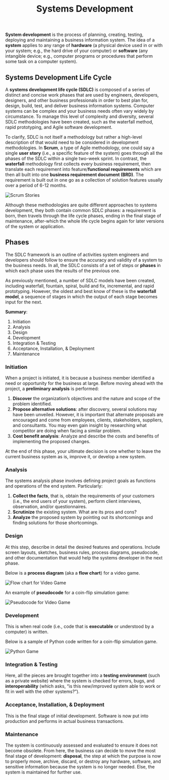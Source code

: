 ﻿---
# Posts need to have the `post` layout
layout: post

# The title of your post
title: Systems Development

# (Optional) Write a short (~150 characters) description of each blog post.
# This description is used to preview the page on search engines, social media, etc.
description: >
   What is the Systems Development Life Cycle and why is it important? Handout: [PDF](https://drive.google.com/file/d/1lav4hpeytamL1hCQv-kmYEBlkoNlTLGd/view?usp=sharing)

# (Optional) Link to an image that represents your blog post.
# The aspect ratio should be ~16:9.
image: /assets/img/default.jpg

# You can hide the description and/or image from the output
# (only visible to search engines) by setting:
# hide_description: true
# hide_image: true

# (Optional) Each post can have zero or more categories, and zero or more tags.
# The difference is that categories will be part of the URL, while tags will not.
# E.g. the URL of this post is <site.baseurl>/hydejack/2017/11/23/example-content/
categories: [CS 101]
tags: []
# If you want a category or tag to have its own page,
# check out `_featured_categories` and `_featured_tags` respectively.
---

**System development** is the process of planning, creating, testing, deploying and maintaining a business information system. 
The idea of a **system** applies to any range of **hardware** (a physical device used in or with your system; e.g., 
the hard drive of your computer) or **software** (any intangible device; e.g., computer programs or procedures that 
perform some task on a computer system). 

## Systems Development Life Cycle

A **systems development life cycle (SDLC)** is composed of a series of distinct and concise work phases that are used by engineers, developers, designers, and other business professionals in order to best plan for, design, build, test, and deliver business information systems. Computer systems can be complex and your business needs often vary widely by circumstance. To manage this level of complexity and diversity, several SDLC methodologies have been created, such as the waterfall method, rapid prototyping, and Agile software development.

To clarify, SDLC is not itself a methodology but rather a high-level description of that would need to be considered in development methodologies. 
In **Scrum**, a type of Agile methodology, one could say a single **user story** (i.e., a specific feature of the system) goes through all the phases of the SDLC within a single two-week sprint. 
In contrast, the **waterfall** methodology first collects every business requirement, then translate each requirement into 
feature/**functional requirements** which are then all built into one 
**business requirement document (BRD)**. The requirement is built out in one go as a collection of solution features usually over a period of 6-12 months.

![Scrum Stories](https://docs.google.com/uc?id=1XR-W8qj68zAHd3r_A2Zo3c84x-bmdqOy)

Although these methodologies are quite different approaches to systems development, they both contain common SDLC phases: a requirement is born, then travels through the life cycle phases, ending in the final stage of maintenance, after-which the whole life cycle begins again for later versions of the system or application.

## Phases

The SDLC framework is an outline of activities system engineers and developers should follow to ensure the accuracy and validity of a system to the business needs. In all, the SDLC consists of a set of steps or 
**phases** in which each phase uses the results of the previous one.

As previously mentioned, a number of SDLC models have been created, including waterfall, fountain, spiral, build and fix, incremental, and rapid prototyping. However, the oldest and best know of these is the **waterfall model**, a sequence of stages in which the output of each stage becomes input for the next.

**Summary**:
1. Initiation
2. Analysis
3. Design
4. Development 
5. Integration & Testing
6. Acceptance, Installation, & Deployment
7. Maintenance

### Initiation
When a project is initiated, it is because a business member identified a need or opportunity for the business at large. Before moving ahead with the project, a 
**preliminary analysis** is performed:

1. **Discover** the organization’s objectives and the nature and scope of the problem identified. 
2. **Propose alternative solutions**: after discovery, several solutions may have been unveiled. However, it is important that alternate proposals are encouraged and come from employees, clients, stakeholders, suppliers, and consultants. You may even gain insight by researching what competitor are doing when facing a similar problem. 
3. **Cost benefit analysis**: Analyze and describe the costs and benefits of implementing the proposed changes. 

At the end of this phase, your ultimate decision is one whether to leave the current business system as is, improve it, or develop a new system.  

### Analysis
The systems analysis phase involves defining project goals as functions and operations of the end system. Particularly:

1. **Collect the facts**, that is, obtain the requirements of your customers (i.e., the end users of your system), perform client interviews, observation, and/or questionnaires. 
2. **Scrutinize** the existing system. What are its pros and cons? 
3. **Analyze** the proposed system by pointing out its shortcomings and finding solutions for those shortcomings. 

### Design
At this step, describe in detail the desired features and operations. Include screen layouts, sketches, business rules, process diagrams, pseudocode, and other documentation that would help the systems developer in the next phase.

Below is a **process diagram** (aka a **flow chart**) for a video game.

![Flow chart for Video Game](https://docs.google.com/uc?id=1ge0LDo_0mxHoBna7AOC4262AjiLG8A93)

An example of **pseudocode** for a coin-flip simulation game:

![Pseudocode for Video Game](https://docs.google.com/uc?id=1lj9nMm_S3wQwKS57NTaXFM7yXCljwAgH)

### Development
This is when real code (i.e., code that is **executable** or understood by a computer) is written.

Below is a sample of Python code written for a coin-flip simulation game.

![Python Game](https://docs.google.com/uc?id=1Avgf00R7wXK5TKTqWPiQmTXsjdTnNDjq)

### Integration & Testing
Here, all the pieces are brought together into a **testing environment** (such as a private website) where the system is checked for errors, bugs, and **interoperability** (which asks, “is this new/improved system able to work or fit in well with the other systems?”).

### Acceptance, Installation, & Deployment
This is the final stage of initial development. Software is now put into production and performs in actual business transactions.

### Maintenance
The system is continuously assessed and evaluated to ensure it does not become obsolete. From here, the business can decide to move the most final stage of development: **disposal**, the step at which the purpose is now to properly move, archive, discard, or destroy any hardware, software, and sensitive information because the system is no longer needed. Else, the system is maintained for further use.



